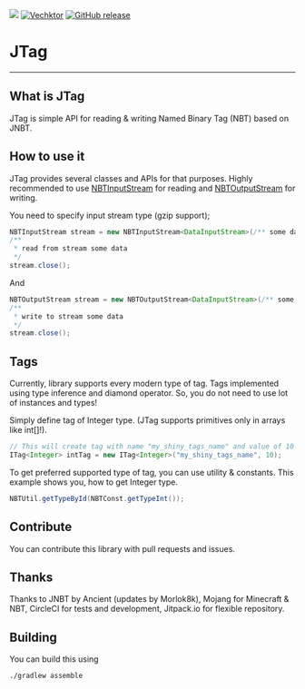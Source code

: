 [![](https://jitpack.io/v/Vechktor/JTag.svg)](https://jitpack.io/#Vechktor/JTag)
[![Vechktor](https://circleci.com/gh/Vechktor/JTag.svg?style=svg)]()
[![GitHub release](https://img.shields.io/github/release/Naereen/StrapDown.js.svg)](https://github.com/Vechktor/JTag/releases/)

# JTag
------------------------------

## What is JTag

JTag is simple API for reading & writing Named Binary Tag (NBT) based on JNBT.

## How to use it

JTag provides several classes and APIs for that purposes.
Highly recommended to use [NBTInputStream](https://github.com/Vechktor/JTag/) for reading
and [NBTOutputStream](https://github.com/Vechktor/JTag/) for writing.

You need to specify input stream type (gzip support);

```java
NBTInputStream stream = new NBTInputStream<DataInputStream>(/** some data here... */);
/**
 * read from stream some data
 */
stream.close();
```
And
```java
NBTOutputStream stream = new NBTOutputStream<DataInputStream>(/** some data here... */);
/**
 * write to stream some data
 */
stream.close();
```

## Tags

Currently, library supports every modern type of tag. Tags implemented
using type inference and diamond operator. So, you do not need to use
lot of instances and types!

Simply define tag of Integer type. (JTag supports primitives only in arrays like int[]!).
```java
// This will create tag with name "my_shiny_tags_name" and value of 10
ITag<Integer> intTag = new ITag<Integer>("my_shiny_tags_name", 10);
```

To get preferred supported type of tag, you can use utility & constants.
This example shows you, how to get Integer type.
```java
NBTUtil.getTypeById(NBTConst.getTypeInt());
```

## Contribute

You can contribute this library with pull requests
and issues.

## Thanks

Thanks to JNBT by Ancient (updates by Morlok8k), Mojang for Minecraft & NBT,
CircleCI for tests and development, Jitpack.io for flexible repository.

## Building

You can build this using
```shell
./gradlew assemble
```
